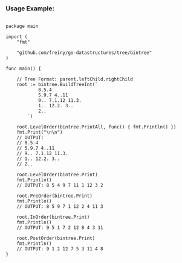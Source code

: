 ### Usage Example:
<pre>
<code>
package main

import (
	"fmt"

	"github.com/freiny/go-datastructures/tree/bintree"
)

func main() {

	// Tree Format: parent.leftChild.rightChild
	root := bintree.BuildTreeInt(`
			8.5.4
			5.9.7 4..11
			9.. 7.1.12 11.3.
			1.. 12.2. 3..
			2..
		`)

	root.LevelOrder(bintree.PrintAll, func() { fmt.Println() })
	fmt.Print("\n\n")
	// OUTPUT:
	// 8.5.4
	// 5.9.7 4..11
	// 9.. 7.1.12 11.3.
	// 1.. 12.2. 3..
	// 2..

	root.LevelOrder(bintree.Print)
	fmt.Println()
	// OUTPUT: 8 5 4 9 7 11 1 12 3 2

	root.PreOrder(bintree.Print)
	fmt.Println()
	// OUTPUT: 8 5 9 7 1 12 2 4 11 3

	root.InOrder(bintree.Print)
	fmt.Println()
	// OUTPUT: 9 5 1 7 2 12 8 4 3 11

	root.PostOrder(bintree.Print)
	fmt.Println()
	// OUTPUT: 9 1 2 12 7 5 3 11 4 8
}
</code>
</pre>
